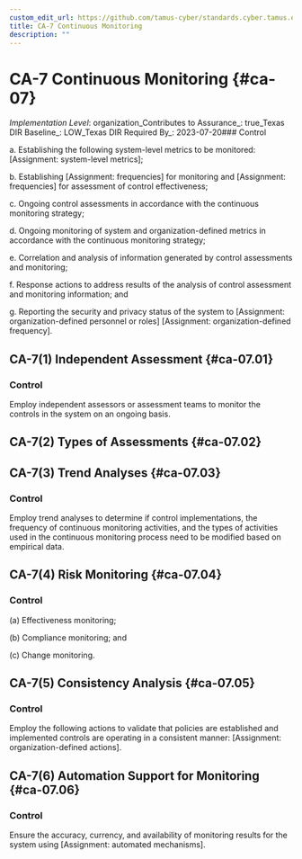 ```yaml
---
custom_edit_url: https://github.com/tamus-cyber/standards.cyber.tamus.edu/tree/main/static/content/tamus.edu/TAMUS_profile.xml
title: CA-7 Continuous Monitoring
description: ""
---
```


# CA-7 Continuous Monitoring {#ca-07}

_Implementation Level_: organization_Contributes to Assurance_: true_Texas DIR Baseline_: LOW_Texas DIR Required By_: 2023-07-20### Control

a. Establishing the following system-level metrics to be monitored: [Assignment: system-level metrics];

b. Establishing [Assignment: frequencies] for monitoring and [Assignment: frequencies] for assessment of control effectiveness;

c. Ongoing control assessments in accordance with the continuous monitoring strategy;

d. Ongoing monitoring of system and organization-defined metrics in accordance with the continuous monitoring strategy;

e. Correlation and analysis of information generated by control assessments and monitoring;

f. Response actions to address results of the analysis of control assessment and monitoring information; and

g. Reporting the security and privacy status of the system to [Assignment: organization-defined personnel or roles]
                  [Assignment: organization-defined frequency].

## CA-7(1) Independent Assessment {#ca-07.01}

### Control

Employ independent assessors or assessment teams to monitor the controls in the system on an ongoing basis.

## CA-7(2) Types of Assessments {#ca-07.02}

## CA-7(3) Trend Analyses {#ca-07.03}

### Control

Employ trend analyses to determine if control implementations, the frequency of continuous monitoring activities, and the types of activities used in the continuous monitoring process need to be modified based on empirical data.

## CA-7(4) Risk Monitoring {#ca-07.04}

### Control

(a) Effectiveness monitoring;

(b) Compliance monitoring; and

(c) Change monitoring.

## CA-7(5) Consistency Analysis {#ca-07.05}

### Control

Employ the following actions to validate that policies are established and implemented controls are operating in a consistent manner: [Assignment: organization-defined actions].

## CA-7(6) Automation Support for Monitoring {#ca-07.06}

### Control

Ensure the accuracy, currency, and availability of monitoring results for the system using [Assignment: automated mechanisms].

